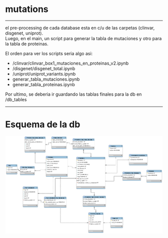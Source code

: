 # mutations
-------------------------------
el pre-processing de cada database esta en c/u de las carpetas (clinvar, disgenet, uniprot).  
Luego, en el main, un script para generar la tabla de mutaciones y otro para la tabla de proteinas.

El orden para ver los scripts seria algo asi:  
- /clinvar/clinvar_box1_mutaciones_en_proteinas_v2.ipynb  
- /disgenet/disgenet_total.ipynb  
- /uniprot/uniprot_variants.ipynb  
- generar_tabla_mutaciones.ipynb  
- generar_tabla_proteinas.ipynb  
    
Por ultimo, se deberia ir guardando las tablas finales para la db en /db_tables

--------------------------

# Esquema de la db
![esquema](https://github.com/alvaro-2/mutations/blob/main/esquema.png)

